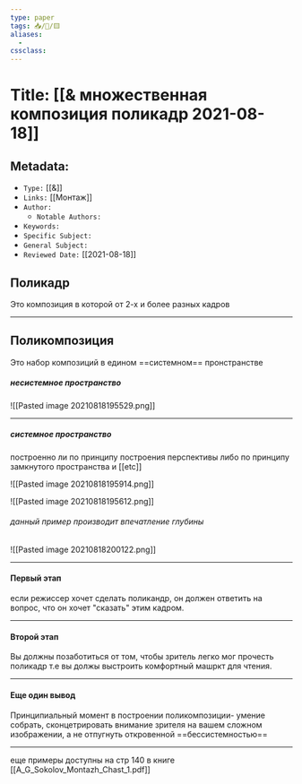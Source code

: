 ```yaml
---
type: paper
tags: 📥️/📜️/🟨️
aliases:
  - 
cssclass: 
---
```




# Title: **[[& множественная композиция поликадр 2021-08-18]]**


## Metadata:

- `Type:` [[&]]
- `Links:` [[Монтаж]]
- `Author:` 
	- `Notable Authors:` 
- `Keywords:` 
- `Specific Subject:` 
- `General Subject:` 
- `Reviewed Date:` [[2021-08-18]]


## Поликадр 
Это композиция в которой  от 2-х и более разных кадров

---

## Поликомпозиция
Это набор композиций в едином ==системном== пронстранстве

##### несистемное пространство

![[Pasted image 20210818195529.png]]

---

##### системное пространство
построенно ли по принципу построения перспективы либо по принципу замкнутого пространства и [[etc]]

![[Pasted image 20210818195914.png]]

![[Pasted image 20210818195612.png]]

###### данный пример производит впечатление глубины

![[Pasted image 20210818200122.png]]


---



#### Первый этап 
если режиссер хочет сделать поликандр, он должен ответить на вопрос, что он хочет "сказать" этим кадром.

---

#### Второй этап
Вы должны позаботиться от том, чтобы зритель легко мог прочесть поликадр т.е вы должы выстроить комфортный машркт для чтения.

---

#### Еще один вывод 
Принципиальный момент в построении поликомпозиции- умение собрать, сконцетрировать внимание зрителя на вашем сложном изображении, а не отпугнуть откровенной ==бессистемностью==

---

еще примеры доступны на стр 140 в книге [[A_G_Sokolov_Montazh_Chast_1.pdf]]